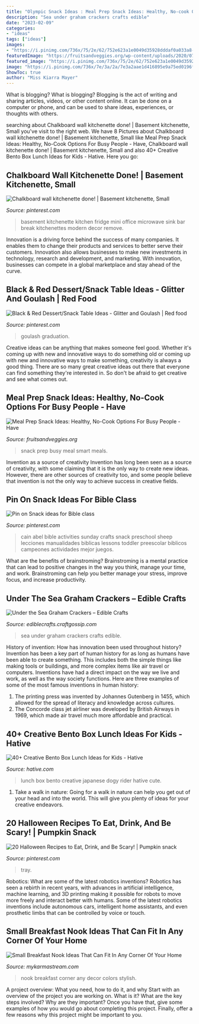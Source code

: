 ```yaml
---
title: "Olympic Snack Ideas : Meal Prep Snack Ideas: Healthy, No-cook Options For Busy People"
description: "Sea under graham crackers crafts edible"
date: "2023-02-09"
categories:
- "ideas"
tags: ["ideas"]
images:
- "https://i.pinimg.com/736x/75/2e/62/752e623a1e0049d35928dddaf0a033a8--red-party-themes-theme-ideas.jpg"
featuredImage: "https://fruitsandveggies.org/wp-content/uploads/2020/07/Street-Smart-Nutrition-Snack-Meals-1359x621.jpg"
featured_image: "https://i.pinimg.com/736x/75/2e/62/752e623a1e0049d35928dddaf0a033a8--red-party-themes-theme-ideas.jpg"
image: "https://i.pinimg.com/736x/7e/3a/2a/7e3a2aae1d416895e9a75ed0196ff735--cain-and-abel-sunday-school-cain-and-abel-crafts.jpg"
ShowToc: true
author: "Miss Kiarra Mayer"
---
```



What is blogging?
What is blogging? Blogging is the act of writing and sharing articles, videos, or other content online. It can be done on a computer or phone, and can be used to share ideas, experiences, or thoughts with others.

	

		
searching about Chalkboard wall kitchenette done! | Basement kitchenette, Small you've visit to the right web. We have 8 Pictures about Chalkboard wall kitchenette done! | Basement kitchenette, Small like Meal Prep Snack Ideas: Healthy, No-Cook Options For Busy People - Have, Chalkboard wall kitchenette done! | Basement kitchenette, Small and also 40+ Creative Bento Box Lunch Ideas for Kids - Hative. Here you go:
		
    
## Chalkboard Wall Kitchenette Done! | Basement Kitchenette, Small

<img loading=lazy src="https://i.pinimg.com/736x/9d/a9/02/9da902c23e661bce49105d9c95b879c1--kitchenette-basement-kitchenette-ideas.jpg" onerror="this.onerror=null;this.src='https://tse2.mm.bing.net/th?id=OIP.sds39y2FowrTwqB3wnjynAHaJ3&amp;pid=15.1';" alt="Chalkboard wall kitchenette done! | Basement kitchenette, Small">

_Source: pinterest.com_

>basement kitchenette kitchen fridge mini office microwave sink bar break kitchenettes modern decor remove. 

	

Innovation is a driving force behind the success of many companies. It enables them to change their products and services to better serve their customers. Innovation also allows businesses to make new investments in technology, research and development, and marketing. With innovation, businesses can compete in a global marketplace and stay ahead of the curve.

    
## Black &amp; Red Dessert/Snack Table Ideas - Glitter And Goulash | Red Food

<img loading=lazy src="https://i.pinimg.com/736x/75/2e/62/752e623a1e0049d35928dddaf0a033a8--red-party-themes-theme-ideas.jpg" onerror="this.onerror=null;this.src='https://tse4.mm.bing.net/th?id=OIP.GLilhqlmSkuees_UrT7LhgHaEh&amp;pid=15.1';" alt="Black &amp; Red Dessert/Snack Table Ideas - Glitter and Goulash | Red food">

_Source: pinterest.com_

>goulash graduation. 

	

Creative ideas can be anything that makes someone feel good. Whether it's coming up with new and innovative ways to do something old or coming up with new and innovative ways to make something, creativity is always a good thing. There are so many great creative ideas out there that everyone can find something they're interested in. So don't be afraid to get creative and see what comes out.

    
## Meal Prep Snack Ideas: Healthy, No-Cook Options For Busy People - Have

<img loading=lazy src="https://fruitsandveggies.org/wp-content/uploads/2020/07/Street-Smart-Nutrition-Snack-Meals-1359x621.jpg" onerror="this.onerror=null;this.src='https://tse2.mm.bing.net/th?id=OIP.dbEd59_FAVUYk0wxMY_aagHaDY&amp;pid=15.1';" alt="Meal Prep Snack Ideas: Healthy, No-Cook Options For Busy People - Have">

_Source: fruitsandveggies.org_

>snack prep busy meal smart meals. 

	

Invention as a source of creativity
Invention has long been seen as a source of creativity, with some claiming that it is the only way to create new ideas. However, there are other sources of creativity too, and some people believe that invention is not the only way to achieve success in creative fields.

    
## Pin On Snack Ideas For Bible Class

<img loading=lazy src="https://i.pinimg.com/736x/7e/3a/2a/7e3a2aae1d416895e9a75ed0196ff735--cain-and-abel-sunday-school-cain-and-abel-crafts.jpg" onerror="this.onerror=null;this.src='https://tse1.mm.bing.net/th?id=OIP.ar5d8fUPDr4NK5APW0-sogAAAA&amp;pid=15.1';" alt="Pin on Snack ideas for Bible class">

_Source: pinterest.com_

>cain abel bible activities sunday crafts snack preschool sheep lecciones manualidades biblicas lessons toddler preescolar biblicos campeones actividades mejor juegos. 

	

What are the benefits of brainstroming?
Brainstroming is a mental practice that can lead to positive changes in the way you think, manage your time, and work. Brainstroming can help you better manage your stress, improve focus, and increase productivity.

    
## Under The Sea Graham Crackers – Edible Crafts

<img loading=lazy src="https://i1.wp.com/ediblecrafts.craftgossip.com/files/2016/01/Under-the-Sea-Graham-Crackers.jpg?fit=600,800" onerror="this.onerror=null;this.src='https://tse1.mm.bing.net/th?id=OIP.nOFoFoNlhHWraWEURspINAHaJ4&amp;pid=15.1';" alt="Under the Sea Graham Crackers – Edible Crafts">

_Source: ediblecrafts.craftgossip.com_

>sea under graham crackers crafts edible. 

	

History of invention: How has innovation been used throughout history?
Invention has been a key part of human history for as long as humans have been able to create something. This includes both the simple things like making tools or buildings, and more complex items like air travel or computers. Inventions have had a direct impact on the way we live and work, as well as the way society functions. 
Here are three examples of some of the most famous inventions in human history: 

1) The printing press was invented by Johannes Gutenberg in 1455, which allowed for the spread of literacy and knowledge across cultures. 
2) The Concorde class jet airliner was developed by British Airways in 1969, which made air travel much more affordable and practical.

    
## 40+ Creative Bento Box Lunch Ideas For Kids - Hative

<img loading=lazy src="https://hative.com/wp-content/uploads/2014/04/lunch-box-ideas/28-dogy-rider-lunch-box.jpg" onerror="this.onerror=null;this.src='https://tse4.mm.bing.net/th?id=OIP.TpTlVxSzGtt6THOajBQPKwHaJ4&amp;pid=15.1';" alt="40+ Creative Bento Box Lunch Ideas for Kids - Hative">

_Source: hative.com_

>lunch box bento creative japanese dogy rider hative cute. 

	

1) Take a walk in nature: Going for a walk in nature can help you get out of your head and into the world. This will give you plenty of ideas for your creative endeavors.

    
## 20 Halloween Recipes To Eat, Drink, And Be Scary! | Pumpkin Snack

<img loading=lazy src="https://i.pinimg.com/736x/2e/a5/99/2ea599b26b43eb81debb4cb86a7446f0.jpg" onerror="this.onerror=null;this.src='https://tse2.mm.bing.net/th?id=OIP.A1Ot3d0bZjooMgk7dfB1jwHaLE&amp;pid=15.1';" alt="20 Halloween Recipes to Eat, Drink, and Be Scary! | Pumpkin snack">

_Source: pinterest.com_

>tray. 

	

Robotics: What are some of the latest robotics inventions?
Robotics has seen a rebirth in recent years, with advances in artificial intelligence, machine learning, and 3D printing making it possible for robots to move more freely and interact better with humans. Some of the latest robotics inventions include autonomous cars, intelligent home assistants, and even prosthetic limbs that can be controlled by voice or touch.

    
## Small Breakfast Nook Ideas That Can Fit In Any Corner Of Your Home

<img loading=lazy src="https://mykarmastream.com/wp-content/uploads/2017/08/the-breakfast-nook-designrulz-8.jpg" onerror="this.onerror=null;this.src='https://tse3.mm.bing.net/th?id=OIP.G5u18dB7x7zbUikfoSnIJADQEs&amp;pid=15.1';" alt="Small Breakfast Nook Ideas That Can Fit In Any Corner Of Your Home">

_Source: mykarmastream.com_

>nook breakfast corner any decor colors stylish. 

	

A project overview: What you need, how to do it, and why
Start with an overview of the project you are working on. What is it? What are the key steps involved? Why are they important? Once you have that, give some examples of how you would go about completing this project. Finally, offer a few reasons why this project might be important to you.

